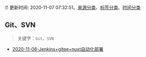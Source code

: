 :alarm_clock: 更新时间: 2020-11-07 07:32:51。[来源分类](../README.md)、[标签分类](../TAGS.md)、[时间分类](../TIMELINE.md)

## Git、SVN


> 关键字：`Git`、`SVN`



- [2020-11-06-Jenkins+gitee+nuxt自动化部署](https://juejin.im/post/6892228095445565454) 